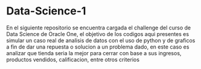 # Data-Science-1
En el siguiente repositorio se encuentra cargada el challenge del curso de Data Science de Oracle One, el objetivo de los codigos aqui presentes es simular un caso real de analisis de datos con el uso de python y de graficos a fin de dar una repuesta o solucion a un problema dado, en este caso es analizar que tienda seria la mejor para cerrar con base a sus ingresos, productos vendidos, calificacion, entre otros criterios

